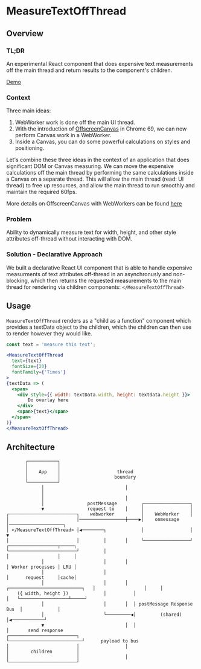 # MeasureTextOffThread
## Overview

### TL;DR

An experimental React component that does expensive text measurements off the main thread and return results to the component's children.

[Demo](https://measure-text-off-thread.surge.sh/)

### Context

Three main ideas:

1. WebWorker work is done off the main UI thread.
2. With the introduction of [OffscreenCanvas](https://developer.mozilla.org/en-US/docs/Web/API/OffscreenCanvas) in Chrome 69, we can now perform Canvas work in a WebWorker. 
3. Inside a Canvas, you can do some powerful calculations on styles and positioning. 

Let's combine these three ideas in the context of an application that does significant DOM or Canvas measuring. We can move the expensive calculations off the main thread by performing the same calculations inside a Canvas on a separate thread. This will allow the main thread (read: UI thread) to free up resources, and allow the main thread to run smoothly and maintain the required 60fps.

More details on OffscreenCanvas with WebWorkers can be found [here](https://developers.google.com/web/updates/2018/08/offscreen-canvas)

### Problem 

Ability to dynamically measure text for width, height, and other style attributes off-thread without interacting with DOM.

### Solution - Declarative Approach


We built a declarative React UI component that is able to handle expensive measurments of text attributes off-thread in an asynchronusly and non-blocking, which then returns the requested measurements to the main thread for rendering via children components: ```</MeasureTextOffThread>```


## Usage


`MeasureTextOffThread` renders as a "child as a function" component which provides a textData object to the children, which the children can then use to render however they would like.

```jsx
const text = 'measure this text';

<MeasureTextOffThread
  text={text}
  fontSize={20}
  fontFamily={'Times'}
>
{textData => (
  <span>
    <div style={{ width: textData.width, height: textdata.height }}>
    	Do overlay here
    </div>
    <span>{text}</span>
  </span>
)}
</MeasureTextOffThread>
```


## Architecture

	       ┌───────────┐                                                                                     
	       │           │                                                                                     
	       │    App    │                     thread                                                          
	       │           │                    boundary                                                         
	       └───────────┘                                                                                     
	             │                              │                                                            
	             │                                                                                           
	             │                              │                                                            
	             │                postMessage         ┌─────────────────┐                                    
	             ▼                request to    │     │                 │                                    
	┌─────────────────────────┐    webworker          │    WebWorker    │                                    
	│                         │─────────────────┼────▶│    onmessage    │────────────────────┐               
	│ </MeasureTextOffThread> │◀────────┐             │                 │                    ▼               
	│                         │         │       │     └─────────────────┘          ┌──────────────────┬─────┐
	└─────────────────────────┘         │                                          │                  │     │
	             │                      │       │                                  │ Worker processes │ LRU │
	             │                      │                                          │      request     │cache│
	             │                      │       │  ┌───────────────────────────┐   │                  │     │
	    ({ width, height })             │          │                           │   └──────────────────┴─────┘
	             │                      │       │  │ postMessage Response Bus  │             │               
	             │                      └─────────◀│         (shared)          │◀────────────┘               
	             ▼                              │  │                           │       send response         
	┌─────────────────────────┐                    └───────────────────────────┘      payload to bus         
	│                         │                 │                                                            
	│        children         │                                                                              
	│                         │                 │                                                            
	└─────────────────────────┘                                                                              
